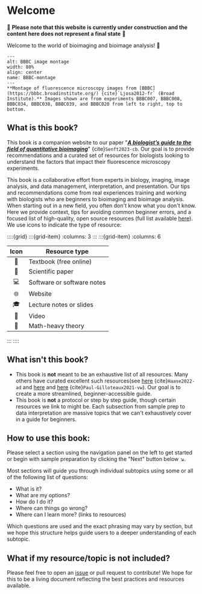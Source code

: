 # Welcome

🚧 **Please note that this website is currently under construction and the content here does not represent a final state** 🚧

Welcome to the world of bioimaging and bioimage analysis! 🎉
```{figure} ./BBBC_montage.png
---
alt: BBBC image montage
width: 80%
align: center
name: BBBC-montage
---
**Montage of fluorescence microscopy images from [BBBC](https://bbbc.broadinstitute.org/) {cite}`Ljosa2012-fr` (Broad Institute).** Images shown are from experiments BBBC007, BBBC008, BBBC034, BBBC038, BBBC039, and BBBC020 from left to right, top to bottom.
```
## What is this book?

This book is a companion website to our paper "[**_A biologist’s guide to the field of quantitative bioimaging_**](https://doi.org/10.5281/zenodo.7439283)" {cite}`Senft2023-cb`. Our goal is to provide recommendations and a curated set of resources for biologists looking to understand the factors that impact their fluorescence microscopy experiments.

This book is a collaborative effort from experts in biology, imaging, image analysis, and data management, interpretation, and presentation. Our tips and recommendations come from real experiences training and working with biologists who are beginners to bioimaging and bioimage analysis. When starting out in a new field, you often don't know what you don't know. Here we provide context, tips for avoiding common beginner errors, and a focused list of high-quality, open source resources (full list available [here](bibliography)). We use icons to indicate the type of resource:

::::{grid}
:::{grid-item}
:columns: 3
:::
:::{grid-item}
:columns: 6

| **Icon** | **Resource type**          |
|:--------:|----------------------------|
|   📖     | Textbook (free online)     |
|   📄     | Scientific paper           |
|   💻     | Software or software notes |
|   🌐     | Website                    |
|   🎓     | Lecture notes or slides    |
|   🎥     | Video                      |
|   🔢     | Math-heavy theory          |

:::
::::

## What **isn't** this book?

* This book is **not** meant to be an exhaustive list of all resources. Many others have curated excellent such resources(see [here](https://febs.onlinelibrary.wiley.com/doi/10.1002/1873-3468.14451) {cite}`Haase2022-ad` and [here](https://www.bioimagingnorthamerica.org/training-education-resources/) and [here](https://biii.eu/) {cite}`Paul-Gilloteaux2021-vw`). Our goal is to create a more streamlined, beginner-accessible guide.
* This book is **not** a protocol or step by step guide, though certain resources we link to might be. Each subsection from sample prep to data interpretation are massive topics that we can't exhaustively cover in a guide for beginners.


## How to use this book:
Please select a section using the navigation panel on the left to get started or begin with sample preparation by clicking the "Next" button below ↘️.

Most sections will guide you through individual subtopics using some or all of the following list of questions:
* What is it?
* What are my options?
* How do I do it? 
* Where can things go wrong?
* Where can I learn more? (links to resources)

Which questions are used and the exact phrasing may vary by section, but we hope this structure helps guide users to a deeper understanding of each subtopic.

## What if my resource/topic is not included?
Please feel free to open an [issue](https://github.com/broadinstitute/MicroscopyForBeginnersReferenceGuide/issues) or pull request to contribute! We hope for this to be a living document reflecting the best practices and resources available.
